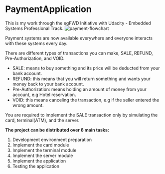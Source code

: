 # PaymentApplication
This is my work through the egFWD Initiative with Udacity - Embedded Systems Professional Track.
![payment-flowchart](https://user-images.githubusercontent.com/29928078/186993484-d99204b2-6c8d-4ef0-b0d4-e1bb7a00c44d.jpeg)

Payment systems are now available everywhere and everyone interacts with these systems every day.

There are different types of transactions you can make, SALE, REFUND, Pre-Authorization, and VOID.

- SALE: means to buy something and its price will be deducted from your bank account.
- REFUND: this means that you will return something and wants your money back to your bank account.
- Pre-Authorization: means holding an amount of money from your account, e.g Hotel reservation.
- VOID: this means canceling the transaction, e.g if the seller entered the wrong amount.


You are required to implement the SALE transaction only by simulating the card, terminal(ATM), and the server.


**The project can be distributed over 6 main tasks:**


1. Development environment preparation
2. Implement the card module
3. Implement the terminal module
4. Implement the server module
5. Implement the application
6. Testing the application


